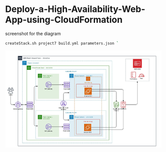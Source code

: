 # Deploy-a-High-Availability-Web-App-using-CloudFormation

screenshot for the diagram

```bash 
createStack.sh project7 build.yml parameters.json `
```

![Diagram](/Blank%20Diagram%20project.jpeg)
